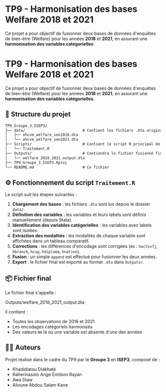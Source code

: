 # TP9 - Harmonisation des bases Welfare 2018 et 2021

Ce projet a pour objectif de fusionner deux bases de données d'enquêtes de bien-être (Welfare) pour les années **2018** et **2021**, en assurant une **harmonisation des variables catégorielles**.

# TP9 - Harmonisation des bases Welfare 2018 et 2021

Ce projet a pour objectif de fusionner deux bases de données d'enquêtes de bien-être (Welfare) pour les années **2018** et **2021**, en assurant une **harmonisation des variables catégorielles**.

## 📁 Structure du projet

```txt
TP9_Groupe_3_ISEP3/
├── data/                          # Contient les fichiers .dta originaux de 2018 et 2021
│   ├── ehcvm_welfare_sen2018.dta
│   └── ehcvm_welfare_sen2021.dta
├── Scripts/                       # Contient le script R principal de traitement
│   └── Traitement.R
├── Outputs/                       # Contiendra le fichier fusionné final au format .dta
│   └── welfare_2018_2021_output.dta
├── TP9_Groupe_3_ISEP3.Rproj
└── README.md                      # Ce fichier
```


## ⚙️ Fonctionnement du script `Traitement.R`

Le script suit les étapes suivantes :

1. **Chargement des bases** : les fichiers `.dta` sont lus depuis le dossier `data/`.
2. **Définition des variables** : les variables et leurs labels sont définis manuellement (depuis Stata).
3. **Identification des variables catégorielles** : les variables avec labels sont isolées.
4. **Extraction des modalités** : les modalités de chaque variable sont affichées dans un tableau comparatif.
5. **Corrections** : les différences d'encodage sont corrigées (ex : `hactiv7j`, `hbranch`, `hcsp`, `hdiploma`, `hnation`).
6. **Fusion** : un simple `append` est effectué pour fusionner les deux années.
7. **Export** : le fichier final est exporté au format `.dta` dans `Outputs/`.

## 📦 Fichier final

Le fichier final s'appelle :

Outputs/welfare_2018_2021_output.dta


Il contient :
- Toutes les observations de 2018 et 2021
- Les encodages catégoriels harmonisés
- Des valeurs `NA` là où une variable est absente d'une des années

## 👨‍💻 Auteurs

Projet réalisé dans le cadre du TP9 par le **Groupe 3** en **ISEP3**, composé de :

- Khadidiatou Diakhaté  
- Raherinasolo Ange Emilson Rayan  
- Awa Diaw  
- Alioune Abdou Salam Kane



